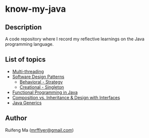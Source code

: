# know-my-java

## Description
A code repository where I record my reflective learnings on the Java programming language. 

## List of topics

* [Multi-threading](./src/main/java/com/flyer/multiThread)
* [Software Design Patterns](./src/main/java/com/flyer/designPatterns)
    * [Behavioral - Strategy](./src/main/java/com/flyer/designPatterns/strateggy)
    * [Creational - Singleton](./src/main/java/com/flyer/designPatterns/singleton)
* [Functional Programming in Java](./src/main/java/com/flyer/lambdaExpressions)
* [Composition vs. Inheritance & Design with Interfaces](./src/main/java/com/flyer/compositionVsInheritance)
* [Java Generics](./src/main/java/com/flyer/generics)

## Author
Ruifeng Ma (mrfflyer@gmail.com)